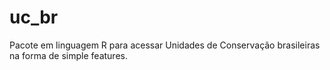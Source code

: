 # uc_br
Pacote em linguagem R para acessar Unidades de Conservação brasileiras na forma de simple features.
